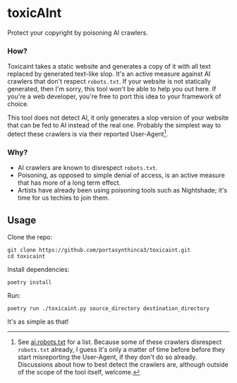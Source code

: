 # toxicAInt
Protect your copyright by poisoning AI crawlers.

### How?
Toxicaint takes a static website and generates a copy of it with all text
replaced by generated text-like slop. It's an active measure against AI crawlers
that don't respect `robots.txt`. If your website is not statically generated,
then I'm sorry, this tool won't be able to help you out here. If you're a web
developer, you're free to port this idea to your framework of choice.

This tool does not detect AI, it only generates a slop version of your website
that can be fed to AI instead of the real one. Probably the simplest way to
detect these crawlers is via their reported User-Agent[^1].

### Why?
  - AI crawlers are known to disrespect `robots.txt`.
  - Poisoning, as opposed to simple denial of access, is an active measure that
    has more of a long term effect.
  - Artists have already been using poisoning tools such as Nightshade; it's
    time for us techies to join them.

## Usage
Clone the repo:
```
git clone https://github.com/portasynthinca3/toxicaint.git
cd toxicaint
```

Install dependencies:
```
poetry install
```

Run:
```
poetry run ./toxicaint.py source_directory destination_directory
```

It's as simple as that!

[^1]: See [ai.robots.txt](https://github.com/ai-robots-txt/ai.robots.txt) for a
      list. Because some of these crawlers disrespect `robots.txt` already, I
      guess it's only a matter of time before before they start misreporting the
      User-Agent, if they don't do so already. Discussions about how to best
      detect the crawlers are, although outside of the scope of the tool itself,
      welcome.
